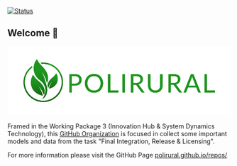 [![Status](https://img.shields.io/badge/Status-Work%20in%20progress-orange?style=plastic)](https://github.com/polirural)

## Welcome 👋

![Polirural](/profile/logo_polirural.png)

Framed in the Working Package 3 (Innovation Hub & System Dynamics Technology), this [GitHub Organization](https://docs.github.com/en/organizations/collaborating-with-groups-in-organizations/about-organizations) is focused in collect some important models and data from the task "Final Integration, Release & Licensing".

For more information please visit the GitHub Page [polirural.github.io/repos/](https://polirural.github.io/repos/)
